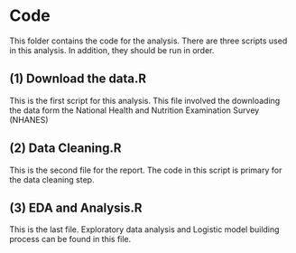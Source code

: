 # Code
This folder contains the code for the analysis. There are three scripts used in this analysis. In addition, they should be run in order.

## (1) Download the data.R
This is the first script for this analysis. This file involved the downloading the data form the National Health and Nutrition Examination Survey (NHANES) 

## (2) Data Cleaning.R
This is the second file for the report. The code in this script is primary for the data cleaning step.

## (3) EDA and Analysis.R
This is the last file. Exploratory data analysis and Logistic model building process can be found in this file.
